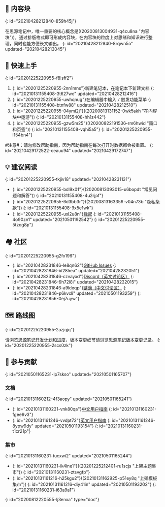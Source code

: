 ## 🧱 内容块
{: id="20210428212840-859h45j"}

在思源笔记中，唯一重要的核心概念是((20200813004931-q4cu8na "内容块"))。通过排版格式即可形成内容块，在内容块的粒度上对思绪和知识进行整理，同时也能方便长文输出。
{: id="20210428212840-8rqwn5o" updated="20210428213045"}

## 🔮 快速上手
{: id="20201225220955-f8lsff2"}

1. {: id="20201225220955-2nn1mns"}新建笔记本，在笔记本下新建文档
   {: id="20210131155408-3t627wc" updated="20210428212416"}
2. {: id="20201225220955-uwhqnug"}在编辑器中输入 `/` 触发功能菜单
   {: id="20210131155408-btnfw88" updated="20210428212510"}
3. {: id="20201225220955-04ymi2j"}((20200813131152-0wk5akh "在内容块中遨游"))
   {: id="20210131155408-hh1z442"}
4. {: id="20201225220955-gzw5m25"}((20200822191536-rm6hwid "窗口和页签"))
   {: id="20210131155408-vqhi5a5"}
{: id="20201225220955-l154bn4"}

#注意#：请勿修改帮助指南，因为帮助指南在每次打开时数据都会被重置。
{: id="20210429172522-ceauu94" updated="20210429172747"}

## 💡 建议阅读
{: id="20201225220955-tkjiv18" updated="20210428231131"}

* {: id="20201225220955-bdl9x01"}((20200813093015-u6bopdt "常见问题和解答"))
  {: id="20210131155408-4u2rjpf"}
* {: id="20201225220955-6d3bb3r"}((20200813163359-v04n73b "隐私条款"))
  {: id="20210131155408-9x5e1wk"}
* {: id="20201225220955-uxl2u8n"}[缘起](https://ld246.com/article/1619868273581)
  {: id="20210131155408-4o90zn1" updated="20210501192542"}
{: id="20201225220955-5tzog8p"}

## 🏘️ 社区
{: id="20201225220955-g2fx196"}

* {: id="20210428231846-le8qn62"}[GitHub Issues](https://github.com/siyuan-note/siyuan/issues)
  {: id="20210428231846-id285ea" updated="20210428232051"}
* {: id="20210428231846-czvayxd"}[Discord（英文讨论区）](https://discord.gg/bzfCBwMzdP)
  {: id="20210428231846-9h72l8i" updated="20210428232015"}
* {: id="20210428231846-a9ldeqp"}[链滴（中文讨论区）](https://ld246.com/domain/siyuan)
  {: id="20210428231846-p6kvcli" updated="20210501193259"}
{: id="20210428231856-0ej7uyw"}

## 🗺️ 路线图
{: id="20201225220955-2azjqjq"}

请浏览[思源笔记开发计划和进度](https://github.com/siyuan-note/siyuan/projects)，版本变更细节请浏览[思源笔记版本变更记录](https://ld246.com/tag/siyuan-announcement)。
{: id="20201225220955-2scs0zk"}

## 🙏 参与贡献
{: id="20210501165231-lp7skso" updated="20210501165707"}

### 文档
{: id="20210131160212-4f3aopy" updated="20210501165241"}

* {: id="20210131160231-vnk80qa"}[中文用户指南](https://github.com/siyuan-note/user-guide-zh_CN)
  {: id="20210131160231-fgee9v3"}
* {: id="20210131161246-vvdpt72"}[英文用户指南](https://github.com/siyuan-note/user-guide-en_US)
  {: id="20210131161246-8ypw9dy" updated="20210501193154"}
{: id="20210131160231-t1cr21p"}

### 集市
{: id="20210131160231-tucxwi2" updated="20210501165244"}

* {: id="20210131160231-ik4ine1"}((20201225212401-ru1scjs "上架主题集市"))
  {: id="20210131160231-ztsvgfp"}
* {: id="20210131161216-h25kgu2"}((20210131162925-p51ey8q "上架模板集市"))
  {: id="20210131161216-diy41in" updated="20210501193202"}
{: id="20210131160231-i63a9a1"}


{: id="20200812220555-lj3enxa" type="doc"}
